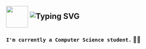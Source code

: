 ## <img src="https://media.giphy.com/media/hvRJCLFzcasrR4ia7z/giphy.gif" width="60" style="vertical-align: middle;"/> <img src="https://readme-typing-svg.herokuapp.com?font=Fira+Code&weight=500&size=24&pause=1000&color=FFCCE0&width=500&lines=Hi+there%2C+I'm+Gisel+Pautasso" alt="Typing SVG" />

### `I'm currently a Computer Science student.` 👩‍💻
